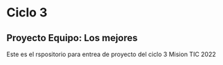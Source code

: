 # Ciclo 3
## Proyecto Equipo: Los mejores
Este es el rspositorio para entrea de proyecto del ciclo 3 Mision TIC 2022

